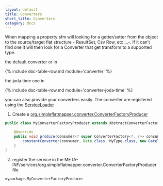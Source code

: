 ```yaml
---
layout: default
title: Converters
short_title: Converters
category: docs
---
```


When mapping a property sfm will looking for a getter/setter from the object
to the source/target flat structure - ResultSet, Csv Row, etc ...-. If it can't find 
one it will then look for a Converter that get transform to a supported type.

the default converter or in 

{% include doc-table-row.md module='converter' %}


the joda time one in 

{% include doc-table-row.md module='converter-joda-time' %}


you can also provide your converters easily. The converter are registered using the [ServiceLoader](https://docs.oracle.com/javase/8/docs/api/java/util/ServiceLoader.html)

1. Create a [org.simpleflatmapper.converter.ConverterFactoryProducer](http://static.javadoc.io/org.simpleflatmapper/sfm-converter/3.7/index.html?org/simpleflatmapper/converter/ConverterFactoryProducer.html)
```java
public class MyConverterFactoryProducer extends AbstractConverterFactoryProducer {

    @Override
    public void produce(Consumer<? super ConverterFactory<?, ?>> consumer) {
        constantConverter(consumer, Date.class, MyType.class, new DateToMyTypeConverter());
    }
}
```
2. register the service in the META-INF/services/org.simpleflatmapper.converter.ConverterFactoryProducer file
```
mypackage.MyConverterFactoryProducer
```